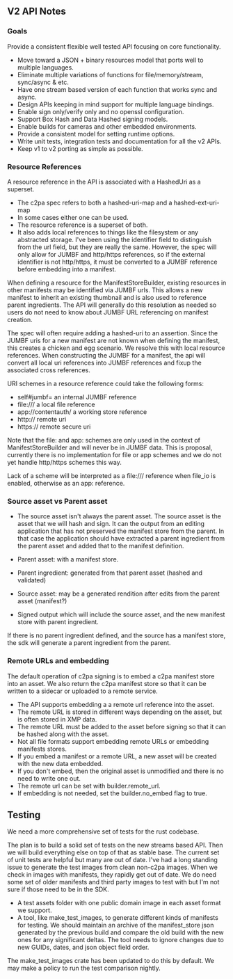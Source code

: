 ## V2 API Notes

### Goals
Provide a consistent flexible well tested API focusing on core functionality.

- Move toward a JSON + binary resources model that ports well to multiple languages.
- Eliminate multiple variations of functions for file/memory/stream, sync/async & etc.
- Have one stream based version of each function that works sync and async.
- Design APIs keeping in mind support for multiple language bindings.
- Enable sign only/verify only and no openssl configuration.
- Support Box Hash and Data Hashed signing models.
- Enable builds for cameras and other embedded environments.
- Provide a consistent model for setting runtime options.
- Write unit tests, integration tests and documentation for all the v2 APIs.
- Keep v1 to v2 porting as simple as possible.


### Resource References
A resource reference in the API is associated with a HashedUri as a superset.
- The c2pa spec refers to both a hashed-uri-map and a hashed-ext-uri-map 
- In some cases either one can be used.
- The resource reference is a superset of both. 
- It also adds local references to things like the filesystem or any abstracted storage.
I've been using the identifier field to distinguish from the url field, but they are really the same. However, the spec will only allow for JUMBF and http/https references, so if the external identifier is not http/https, it must be converted to 
a JUMBF reference before embedding into a manifest.

When defining a resource for the ManifestStoreBuilder, existing resources in other manifests may be identified via JUMBF urls. This allows a new manifest to inherit an existing thumbnail and is also used to reference parent ingredients. The API will generally do this resolution as needed so users do not need to know about JUMBF URL referencing on manifest creation.

The spec will often require adding a hashed-uri to an assertion. Since the JUMBF uris for a new manifest are not known when defining the manifest, this creates a chicken and egg scenario. We resolve this with local resource references. When constructing the JUMBF for a manifest, the api will convert all local uri references into JUMBF references and fixup the associated cross references.

URI schemes in a resource reference could take the following forms:
- self#jumbf=  an internal JUMBF reference
- file:///   a local file reference
- app://contentauth/  a working store reference
- http://  remote uri
- https:// remote secure uri

Note that the file: and app: schemes are only used in the context of ManifestStoreBuilder and will never be in JUMBF data. This is proposal, currently there is no implementation for file or app schemes and we do not yet handle http/https schemes this way.

Lack of a scheme will be interpreted as a file:/// reference when file_io is enabled, otherwise as an app: reference.

### Source asset vs Parent asset
- The source asset isn't always the parent asset.
The source asset is the asset that we will hash and sign. It can the output from an editing application that has not preserved the manifest store from the parent. In that case the application should have extracted a parent ingredient from the parent asset and added that to the manifest definition. 

- Parent asset: with a manifest store.
- Parent ingredient: generated from that parent asset (hashed and validated)
- Source asset: may be a generated rendition after edits from the parent asset (manifest?)
- Signed output which will include the source asset, and the new manifest store with parent ingredient.

If there is no parent ingredient defined, and the source has a manifest store, the sdk will generate a parent ingredient from the parent.

### Remote URLs and embedding
The default operation of c2pa signing is to embed a c2pa manifest store into an asset.
We also return the c2pa manifest store so that it can be written to a sidecar or uploaded to a remote service.
- The API supports embedding a a remote url reference into the asset. 
- The remote URL is stored in different ways depending on the asset, but is often stored in XMP data.
- The remote URL must be added to the asset before signing so that it can be hashed along with the asset.
- Not all file formats support embedding remote URLs or embedding manifests stores.
- If you embed a manifest or a remote URL, a new asset will be created with the new data embedded.
- If you don't embed, then the original asset is unmodified and there is no need to write one out.
- The remote url can be set with builder.remote_url.
- If embedding is not needed, set the builder.no_embed flag to true.


## Testing
We need a more comprehensive set of tests for the rust codebase.

The plan is to build a solid set of tests on the new streams based API.
Then we will build everything else on top of that as stable base.
The current set of unit tests are helpful but many are out of date.
I've had a long standing issue to generate the test images from clean non-c2pa images.
When we check in images with manifests, they rapidly get out of date.
We do need some set of older manifests and third party images to test with
but I'm not sure if those need to be in the SDK.

- A test assets folder with one public domain image in each asset format we support.
- A tool, like make_test_images, to generate different kinds of manifests for testing.
We should maintain an archive of the manifest_store json generated by the previous build
and compare the old build with the new ones for any significant deltas.
The tool needs to ignore changes due to new GUIDs, dates, and json object field order.

The make_test_images crate has been updated to do this by default. We may make a policy to run the test comparison nightly.
